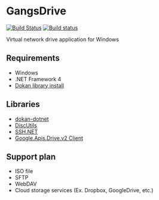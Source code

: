 

# GangsDrive
[![Build Status](https://travis-ci.org/ms-wannabe/GangsDrive.svg?branch=master)](https://travis-ci.org/ms-wannabe/GangsDrive)
[![Build status](https://ci.appveyor.com/api/projects/status/yipmchk2ijfqwity?svg=true)](https://ci.appveyor.com/project/pknam/gangsdrive)

Virtual network drive application for Windows

## Requirements
* Windows
* .NET Framework 4
* [Dokan library install](https://github.com/dokan-dev/dokany/releases)

## Libraries
* [dokan-dotnet](https://github.com/dokan-dev/dokan-dotnet)
* [DiscUtils](https://discutils.codeplex.com/)
* [SSH.NET](https://sshnet.codeplex.com/)
* [Google.Apis.Drive.v2 Client](https://github.com/google/google-api-dotnet-client)

## Support plan
* ISO file
* SFTP
* WebDAV
* Cloud storage services (Ex. Dropbox, GoogleDrive, etc.)
